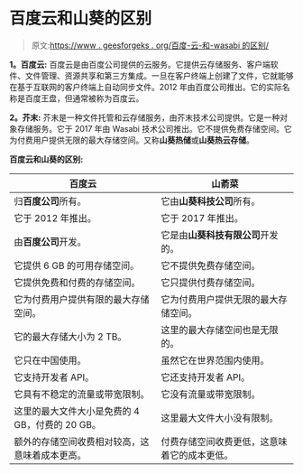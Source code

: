 # 百度云和山葵的区别

> 原文:[https://www . geesforgeks . org/百度-云-和-wasabi 的区别/](https://www.geeksforgeeks.org/difference-between-baidu-cloud-and-wasabi/)

**1。百度云:**
百度云是由百度公司提供的云服务。它提供云存储服务、客户端软件、文件管理、资源共享和第三方集成。一旦在客户终端上创建了文件，它就能够在基于互联网的客户终端上自动同步文件。2012 年由百度公司推出。它的实际名称是百度王盘，但通常被称为百度云。

**2。芥末:**
芥末是一种文件托管和云存储服务，由芥末技术公司提供。它是一种对象存储服务。它于 2017 年由 Wasabi 技术公司推出。它不提供免费存储空间。它为付费用户提供无限的最大存储空间。又称**山葵热储**或**山葵热云存储**。

**百度云和山葵的区别:**

<center>

| 百度云 | 山萮菜 |
| --- | --- |
| 归**百度公司**所有。 | 它由**山葵科技公司**所有。 |
| 它于 2012 年推出。 | 它于 2017 年推出。 |
| 由**百度公司**开发。 | 它是由**山葵科技有限公司**开发的。 |
| 它提供 6 GB 的可用存储空间。 | 它不提供免费存储空间。 |
| 它提供免费和付费的存储空间。 | 它只提供付费存储空间。 |
| 它为付费用户提供有限的最大存储空间。 | 它为付费用户提供无限的最大存储空间。 |
| 它的最大存储大小为 2 TB。 | 这里的最大存储空间也是无限的。 |
| 它只在中国使用。 | 虽然它在世界范围内使用。 |
| 它支持开发者 API。 | 它还支持开发者 API。 |
| 它具有不稳定的流量或带宽限制。 | 它没有流量或带宽限制。 |
| 这里的最大文件大小是免费的 4 GB，付费的 20 GB。 | 这里最大文件大小没有限制。 |
| 额外的存储空间收费相对较高，这意味着成本更高。 | 付费存储空间收费更低，这意味着它的成本更低。 |

</center>